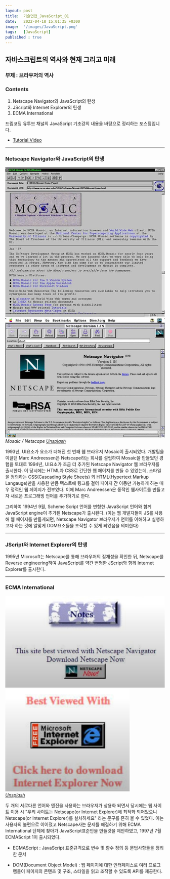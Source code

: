 ```yaml
---
layout: post
title:  기술면접_JavaScript_01
date:   2022-04-18 15:01:35 +0300
image:  '/images/JavaScript.png'
tags:   [JavaScript]
publsihed : true
---
```


## 자바스크립트의 역사와 현재 그리고 미래<br/>
### 부제 : 브라우저의 역사

### Contents <br/>
1. Netscape Navigator와 JavaScript의 탄생<br/>
2. JScript와 Internet Explorer의 탄생<br/>
3. ECMA International<br/>

드림코딩 유투브 채널의 JavaScript 기초강의 내용을 바탕으로 정리하는 포스팅입니다. 
* [Tutorial Video](https://www.youtube.com/watch?v=wcsVjmHrUQg&list=PLv2d7VI9OotTVOL4QmPfvJWPJvkmv6h-2&index=1)

___

### Netscape Navigator와 JavaScript의 탄생<br/>
<div class="gallery-box">
  <div class="gallery">
    <img src="/images/Posting/JavaScript/01.png" alt="Project">
    <img src="/images/Posting/JavaScript/02.png" alt="Project">
  </div>
  <em>Mosaic / Netscape  <a href="https://unsplash.com/" target="_blank">Unsplash</a></em>
</div>

1993년, UI요소가 요소가 더해진 첫 번째 웹 브라우저 Mosaic이 출시되었다. 개발팀을 이끌던 Marc Andreessen은 Netscape라는 회사를 설립하여 Mosaic을 만들었던 경험을 토대로 1994년, UI요소가 조금 더 추가된 Netscape Navigator 웹 브라우저를 출시한다. 이 당시에는 HTML과 CSS로 간단한 웹 페이지를 만들 수 있었는데, 스타일을 정의하는 CSS(Cascading Style Sheets) 외 HTML(Hypertext Markup Langauge)만을 사용한 만큼 텍스트에 링크를 걸어 페이지 간 이동만 가능하게 하는 매우 정적인 웹 페이지가 전부였다. 이에 Marc Andreessen은 동적인 웹사이트를 만들고자 새로운 프로그래밍 언어를 추가하기로 한다. <br/>

그리하여 1994년 9월, Scheme Script 언어를 변형한 JavaScript 언어와 함께 JavaScript engine이 추가된 Netscape가 출시된다. (이는 웹 개발자들이 JS를 사용해 웹 페이지를 만들게되면, Netscape Navigator 브라우저가 언어를 이해하고 실행하고자 하는 것에 알맞게 DOM요소들을 조작할 수 있게 되었음을 의미한다)

___

### JScript와 Internet Explorer의 탄생<br/>
1995년 Microsoft는 Netscape를 통해 브라우저의 잠재성을 확인한 뒤, Netscape를 Reverse engineering하여 JavaScript를 약간 변형한 JScript와 함께 Internet Explorer를 출시한다. <br/>

___

### ECMA International<br/>
<div class="gallery-box">
  <div class="gallery">
    <img src="/images/Posting/JavaScript/03.png" alt="Project">
    <img src="/images/Posting/JavaScript/04.png" alt="Project">
  </div>
  <em><a href="https://unsplash.com/" target="_blank">Unsplash</a></em>
</div>

두 개의 서로다른 언어와 엔진을 사용하는 브라우저가 상용화 되면서 당시에는 웹 사이트 이용 시 "우리 사이트는 Netscape(or Internet Explorer)에 최적화 되어있으니 Netscape(or Internet Explorer)를 설치하세요" 라는 문구를 흔히 볼 수 있었다. 이는 사용자의 불편으로 이어졌고 Netscape사는 문제를 해결하기 위해 ECMA International 단체에 찾아가 JavaScript표준안을 만들것을 제안하였고, 1997년 7월 ECMAScript 1이 출시되었다.

* ECMAScript : JavaScript 표준규격으로 변수 및 함수 정의 등 문법사항들을 정리한 문서 




* DOM(Document Object Model) : 웹 페이지에 대한 인터페이스로 여러 프로그램들이 페이지의 콘텐츠 및 구조, 스타일을 읽고 조작할 수 있도록 API를 제공한다.



